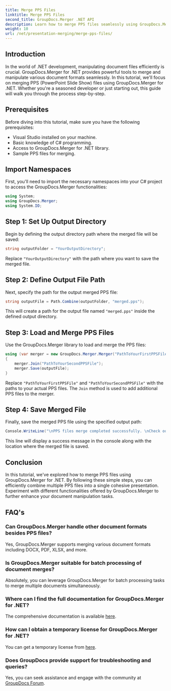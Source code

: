 ```yaml
---
title: Merge PPS Files
linktitle: Merge PPS Files
second_title: GroupDocs.Merger .NET API
description: Learn how to merge PPS files seamlessly using GroupDocs.Merger for .NET. Step-by-step guide with code examples. Enhance your document manipulation skills.
weight: 10
url: /net/presentation-merging/merge-pps-files/
---
```

## Introduction
In the world of .NET development, manipulating document files efficiently is crucial. GroupDocs.Merger for .NET provides powerful tools to merge and manipulate various document formats seamlessly. In this tutorial, we'll focus on merging PPS (PowerPoint Slide Show) files using GroupDocs.Merger for .NET. Whether you're a seasoned developer or just starting out, this guide will walk you through the process step-by-step.
## Prerequisites
Before diving into this tutorial, make sure you have the following prerequisites:
- Visual Studio installed on your machine.
- Basic knowledge of C# programming.
- Access to GroupDocs.Merger for .NET library.
- Sample PPS files for merging.

## Import Namespaces
First, you'll need to import the necessary namespaces into your C# project to access the GroupDocs.Merger functionalities:
```csharp
using System; 
using GroupDocs.Merger;
using System.IO;
```
## Step 1: Set Up Output Directory
Begin by defining the output directory path where the merged file will be saved:
```csharp
string outputFolder = "YourOutputDirectory";
```
Replace `"YourOutputDirectory"` with the path where you want to save the merged file.
## Step 2: Define Output File Path
Next, specify the path for the output merged PPS file:
```csharp
string outputFile = Path.Combine(outputFolder, "merged.pps");
```
This will create a path for the output file named `"merged.pps"` inside the defined output directory.
## Step 3: Load and Merge PPS Files
Use the GroupDocs.Merger library to load and merge the PPS files:
```csharp
using (var merger = new GroupDocs.Merger.Merger("PathToYourFirstPPSFile"))
{
    merger.Join("PathToYourSecondPPSFile");
    merger.Save(outputFile);
}
```
Replace `"PathToYourFirstPPSFile"` and `"PathToYourSecondPPSFile"` with the paths to your actual PPS files. The `Join` method is used to add additional PPS files to the merger.
## Step 4: Save Merged File
Finally, save the merged PPS file using the specified output path:
```csharp
Console.WriteLine("\nPPS files merge completed successfully. \nCheck output in {0}", outputFolder);
```
This line will display a success message in the console along with the location where the merged file is saved.

## Conclusion
In this tutorial, we've explored how to merge PPS files using GroupDocs.Merger for .NET. By following these simple steps, you can efficiently combine multiple PPS files into a single cohesive presentation. Experiment with different functionalities offered by GroupDocs.Merger to further enhance your document manipulation tasks.

## FAQ's
### Can GroupDocs.Merger handle other document formats besides PPS files?
Yes, GroupDocs.Merger supports merging various document formats including DOCX, PDF, XLSX, and more.
### Is GroupDocs.Merger suitable for batch processing of document merges?
Absolutely, you can leverage GroupDocs.Merger for batch processing tasks to merge multiple documents simultaneously.
### Where can I find the full documentation for GroupDocs.Merger for .NET?
The comprehensive documentation is available [here](https://tutorials.groupdocs.com/merger/net/).
### How can I obtain a temporary license for GroupDocs.Merger for .NET?
You can get a temporary license from [here](https://purchase.groupdocs.com/temporary-license/).
### Does GroupDocs provide support for troubleshooting and queries?
Yes, you can seek assistance and engage with the community at [GroupDocs Forum](https://forum.groupdocs.com/c/merger/32).
